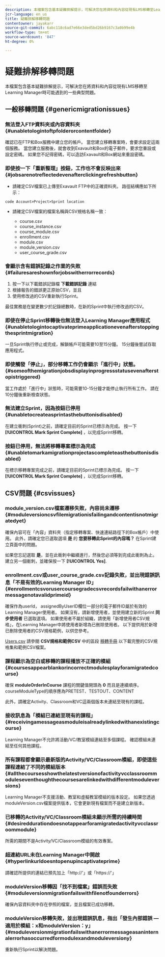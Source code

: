 ```yaml
---
description: 本檔案包含基本疑難排解提示，可解決您在將資料和內容從現有LMS移轉至Learning Manager時可能遇到的一些典型問題。
jcr-language: en_us
title: 疑難排解移轉問題
contentowner: jayakarr
source-git-commit: 6abc118c6ad7e66e3ded5bd26b9167c3a0b99e4b
workflow-type: tm+mt
source-wordcount: '847'
ht-degree: 0%

---
```




# 疑難排解移轉問題

本檔案包含基本疑難排解提示，可解決您在將資料和內容從現有LMS移轉至Learning Manager時可能遇到的一些典型問題。

## 一般移轉問題 {#genericmigrationissues}

### 無法登入FTP資料夾或內容資料夾 {#unabletologintoftpfolderorcontentfolder}

確認已在FTP和Box服務中建立您的帳戶。 當您建立移轉專案時，會要求設定這兩個服務。 當您建立服務後，就會收到Exavault和Box的電子郵件，要求您重設或設定密碼。 如果您不記得密碼，可以造訪Exavault和Box網站來重設密碼。

### 即使按一下「重新整理」按鈕，工作也不會反映出來 {#jobsarenotreflectedevenafterclickingrefreshbutton}

* 請確定CSV檔案已上傳至Exavault FTP中的正確資料夾。 路徑結構應如下所示：

`code Account>Project>Sprint location`

* 請確定CSV檔案的檔案名稱與CSV規格名稱一致：

   * course.csv
   * course_instance.csv
   * course_module.csv
   * enrollment.csv
   * module.csv
   * module_version.csv
   * user_course_grade.csv

### 會顯示含有錯誤記錄之作業的失敗 {#failuresareshownforjobswitherrorrecords}

1. 按一下以下載錯誤記錄檔 **下載錯誤記錄** 連結
1. 根據報告的錯誤更正原始CSV，並且
1. 使用修改過的CSV重新執行Sprint。

最佳實務是在變更數少於記錄總數時，在新的Sprint中執行修改過的CSV。

### 即使在停止Sprint移轉後也無法登入Learning Manager應用程式 {#unabletologintocaptivateprimeapplicationevenafterstoppingthesprintmigration}

一旦Sprint執行停止或完成，解鎖帳戶可能需要10至15分鐘。 15分鐘後嘗試存取應用程式。

### 即使觸發「停止」，部分移轉工作仍會顯示「進行中」狀態。 {#someofthemigrationjobsdisplayinprogressstatusevenafterstopistriggered}

當工作處於「進行中」狀態時，可能需要10-15分鐘才能停止執行所有工作。 請在10分鐘後重新檢查狀態。

### 無法建立Sprint，因為按鈕已停用 {#unabletocreateasprintasthebuttonisdisabled}

在建立衝刺(Sprint)之前，請確定目前的Sprint已標示為完成。 按一下 **[!UICONTROL Mark Sprint Complete]** ，以完成Sprint移轉。

### 按鈕已停用，無法將移轉專案標示為完成 {#unabletomarkamigrationprojectascompleteasthebuttonisdisabled}

在標示移轉專案完成之前，請確定目前的Sprint已標示為完成。 按一下 **[!UICONTROL Mark Sprint Complete]** ，以完成Sprint移轉。

## CSV問題 {#csvissues}

### module_version.csv檔案遷移失敗，內容尚未遷移 {#moduleversioncsvfilemigrationisfailingandcontentisnotmigratedyet}

確保內容可在「內容」資料夾（指定移轉專案、快速連結路徑下的Box帳戶）中使用。 此外，請確定您已選取選項 **是** 的 **您要移轉此Sprint的內容嗎？** 在Sprint建立頁面中的問題。

如果您忘記選取 **是**，並在此衝刺中繼續進行，然後您必須等到完成此衝刺為止。 建立另一個衝刺，並確保按一下 **[!UICONTROL Yes]**.

### enrollment.csv或user_course_grade.csv記錄失敗，並出現錯誤訊息「不是有效的Learning Manager ID」 {#enrollmentcsvorusercoursegradecsvrecordsfailwithanerrormessagenotavalidprimeid}

確保作為userId， assignedByUserID欄位一部分的電子郵件ID屬於有效的Learning Manager使用者。 如果沒有，請新增使用者，並使用建立新的Sprint **同步使用者** 已選取選項。 如果使用者不屬於組織，請使用「新增使用者CSV規格」，在Learning Manager中將使用者新增為已刪除使用者。 以下提供用於新增已刪除使用者的CSV規格範例，以供您參考。

[Users.csv](assets/users.zip) 請參閱 **CSV規格和範例CSV** 中的區段 [移轉手冊](../integration-admin/feature-summary/migration-manual.md) 以下載完整的CSV規格集和範例CSV檔案。

### 課程顯示為空白或移轉的課程播放不正確的模組 {#coursesappearblankorincorrectmodulesplayforamigratedcourse}

確保 **moduleOrderInCourse** 課程的關鍵值開頭為 **0** 而且是連續順序。 courseModuleType的順序應為PRETEST、TESTOUT、CONTENT

此外，請確定Activity、Classroom和VC這兩個版本未連結至現有的課程。

### 接收訊息為「模組已連結至現有的課程」 {#receivingamessageasmoduleisalreadylinkedwithanexistingcourse}

Learning Manager不允許將活動/VC/教室模組連結至多個課程。 確認模組未連結至任何其他課程。

### 所有課程都會顯示最新版的Activity/VC/Classroom模組，即使這些課程連結了不同的模組版本 {#allthecoursesshowthelatestversionofactivityvcclassroommoduleseventhoughthecoursesarelinkedwithdifferentmoduleversions}

Learning Manager不支援活動、教室和虛擬教室模組的版本設定。 如果您透過moduleVersion.csv檔案提供版本，它會更新現有檔案而不是建立新版本。

### 已移轉的Activity/VC/Classroom模組未顯示所需的持續時間 {#desireddurationdoesnotappearforamigratedactivityvcclassroommodule}

所需的期間不是Activity/VC/Classroom模組的有效專案。

### 超連結URL未在Learning Manager中開啟 {#hyperlinkurldoesntopenupincaptivateprime}

請確認所提供的連結已預先加上「http://&#39;」或「https://&#39;」

### moduleVersion移轉因「找不到檔案」錯誤而失敗 {#moduleversionmigrationfailswithfilenotfounderrors}

確保內容資料夾中存在參照的檔案，並且檔案已成功移轉。

### moduleVersion移轉失敗，並出現錯誤訊息，指出「發生內部錯誤 — 適用於模組：x和moduleVersion：y」 {#moduleversionmigrationfailswithanerrormessageasaninternalerrorhasoccurredformodulexandmoduleversiony}

重新執行Sprint以解決問題。
